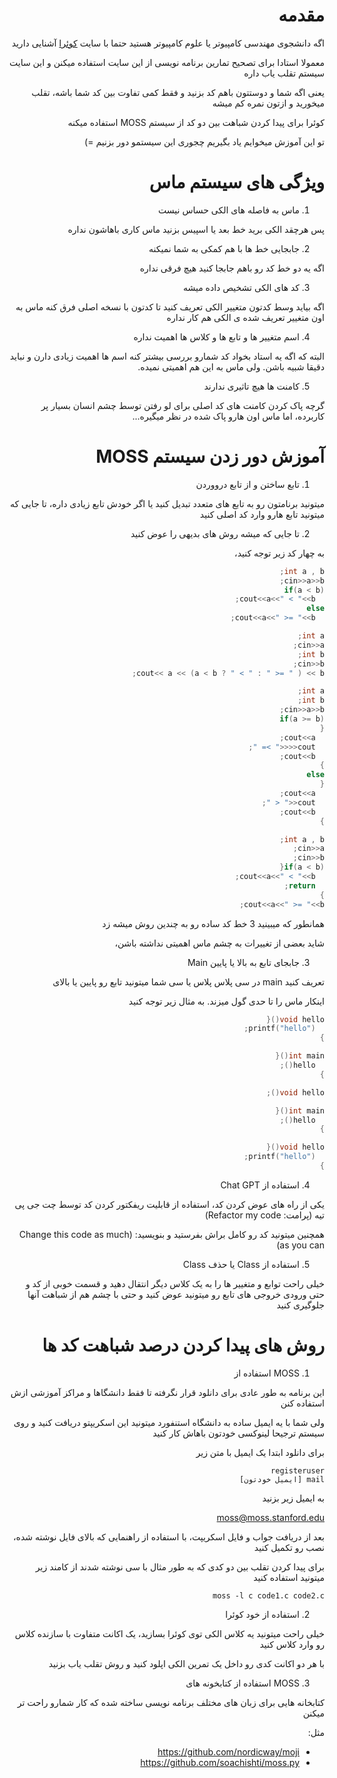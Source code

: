 <div dir="rtl">

  
# مقدمه
اگه دانشجوی مهندسی کامپیوتر یا علوم کامپیوتر هستید حتما با سایت [کوئرا](quera.ir) آشنایی دارید

معمولا استادا برای تصحیح تمارین برنامه نویسی از این سایت استفاده میکنن و این سایت سیستم تقلب یاب داره

یعنی اگه شما و دوستتون باهم کد بزنید و فقط کمی تفاوت بین کد شما باشه، تقلب میخورید و ازتون نمره کم میشه

کوئرا برای پیدا کردن شباهت بین دو کد از سیستم MOSS استفاده میکنه

تو این آموزش میخوایم یاد بگیریم چجوری این سیستمو دور بزنیم =) 

# ویژگی های سیستم ماس

1. ماس به فاصله های الکی حساس نیست

پس هرچقد الکی برید خط بعد یا اسپیس بزنید ماس کاری باهاشون نداره

2. جابجایی خط ها با هم کمکی به شما نمیکنه

اگه یه دو خط کد رو باهم جابجا کنید هیچ فرقی نداره

3. کد های الکی تشخیص داده میشه

اگه بیاید وسط کدتون متغییر الکی تعریف کنید تا کدتون با نسخه اصلی فرق کنه ماس به اون متغییر تعریف شده ی الکی هم کار نداره

4. اسم متغییر ها و تابع ها و کلاس ها اهمیت نداره

البته که اگه یه استاد بخواد کد شمارو بررسی بیشتر کنه اسم ها اهمیت زیادی دارن و نباید دقیقا شبیه باشن. ولی ماس به این هم اهمیتی نمیده.

5. کامنت ها هیچ تاثیری ندارند

گرچه پاک کردن کامنت های کد اصلی برای لو رفتن توسط چشم انسان بسیار پر کاربرده، اما ماس اون هارو پاک شده در نظر میگیره...

# آموزش دور زدن سیستم MOSS

1. تابع ساختن و از تابع درووردن

میتونید برنامتون رو به تابع های متعدد تبدیل کنید یا اگر خودش تابع زیادی داره، تا جایی که میتونید تابع هارو وارد کد اصلی کنید

2. تا جایی که میشه روش های بدیهی را عوض کنید

به چهار کد زیر توجه کنید، 
```cpp
int a , b; 
cin>>a>>b;
if(a < b)
  cout<<a<<" < "<<b;
else
  cout<<a<<" >= "<<b;
```
```cpp
int a;
cin>>a;
int b;
cin>>b;
cout<< a << (a < b ? " < " : " >= " ) << b;
```
```cpp
int a;
int b;
cin>>a>>b;
if(a >= b)
{
  cout<<a;
  cout<<<<" >= ";
  cout<<b;
}
else
{
  cout<<a;
  cout<<" < ";
  cout<<b;
}
```
```cpp
int a , b; 
cin>>a;
cin>>b;
if(a < b){
  cout<<a<<" < "<<b;
  return;
}
cout<<a<<" >= "<<b;

```

همانطور که میبینید 3 خط کد ساده رو به چندین روش میشه زد

شاید بعضی از تغییرات به چشم ماس اهمیتی نداشته باشن، 

3. جابجای تابع به بالا یا پایین Main

تعریف کنید main در سی پلاس پلاس یا سی شما میتونید تابع رو پایین یا بالای
 
اینکار ماس را تا حدی گول میزند. به مثال زیر توجه کنید

```c
void hello(){
  printf("hello");
}

int main(){
  hello();
}
```
```c
void hello();

int main(){
  hello();
}

void hello(){
  printf("hello");
}
```

4. استفاده از Chat GPT

یکی از راه های عوض کردن کد، استفاده از قابلیت ریفکتور کردن کد توسط چت جی پی تیه (پرامت: Refactor my code)

همچنین میتونید کد رو کامل براش بفرستید و بنویسید: (Change this code as much as you can)

5. استفاده از Class یا حذف Class

خیلی راحت توابع و متغییر ها را به یک کلاس دیگر انتقال دهید و قسمت خوبی از کد و حتی ورودی خروجی های تابع رو میتونید عوض کنید و حتی با چشم هم از شباهت آنها جلوگیری کنید


# روش های پیدا کردن درصد شباهت کد ها
1. MOSS استفاده از

این برنامه به طور عادی برای دانلود قرار نگرفته تا فقط دانشگاها و مراکز آموزشی ازش استفاده کنن

ولی شما با یه ایمیل ساده به دانشگاه استنفورد میتونید این اسکریپتو دریافت کنید و روی سیستم ترجیحا لینوکسی خودتون باهاش کار کنید

برای دانلود ابتدا یک ایمیل با متن زیر
```
registeruser
mail [ایمیل خودتون]
```
به ایمیل زیر بزنید

moss@moss.stanford.edu

بعد از دریافت جواب و فایل اسکریپت، با استفاده از راهنمایی که بالای فایل نوشته شده، نصب رو تکمیل کنید

برای پیدا کردن تقلب بین دو کدی که به طور مثال با سی نوشته شدند از کامند زیر میتونید استفاده کنید

`moss -l c code1.c code2.c`

2. استفاده از خود کوئرا

خیلی راحت میتونید یه کلاس الکی توی کوئرا بسازید، یک اکانت متفاوت با سازنده کلاس رو وارد کلاس کنید

با هر دو اکانت کدی رو داخل یک تمرین الکی اپلود کنید و روش تقلب یاب بزنید

3. MOSS استفاده از کتابخونه های


کتابخانه هایی برای زبان های مختلف برنامه نویسی ساخته شده که کار شمارو راحت تر میکنن

مثل:
- https://github.com/nordicway/moji
- https://github.com/soachishti/moss.py

